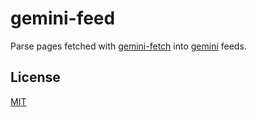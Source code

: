 # gemini-feed

Parse pages fetched with [gemini-fetch](https://github.com/jsvana/gemini-fetch) into [gemini](https://gemini.circumlunar.space) feeds.

## License

[MIT](LICENSE.md)
